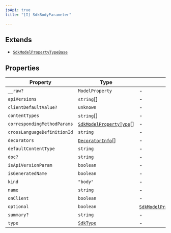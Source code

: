 ```yaml
---
jsApi: true
title: "[I] SdkBodyParameter"

---
```

## Extends

- [`SdkModelPropertyTypeBase`](SdkModelPropertyTypeBase.md)

## Properties

| Property | Type | Overrides | Inherited from |
| ------ | ------ | ------ | ------ |
| `__raw?` | `ModelProperty` | - | [`SdkModelPropertyTypeBase`](SdkModelPropertyTypeBase.md).`__raw` |
| `apiVersions` | `string`[] | - | [`SdkModelPropertyTypeBase`](SdkModelPropertyTypeBase.md).`apiVersions` |
| `clientDefaultValue?` | `unknown` | - | [`SdkModelPropertyTypeBase`](SdkModelPropertyTypeBase.md).`clientDefaultValue` |
| `contentTypes` | `string`[] | - | - |
| `correspondingMethodParams` | [`SdkModelPropertyType`](../type-aliases/SdkModelPropertyType.md)[] | - | - |
| `crossLanguageDefinitionId` | `string` | - | [`SdkModelPropertyTypeBase`](SdkModelPropertyTypeBase.md).`crossLanguageDefinitionId` |
| `decorators` | [`DecoratorInfo`](DecoratorInfo.md)[] | - | [`SdkModelPropertyTypeBase`](SdkModelPropertyTypeBase.md).`decorators` |
| `defaultContentType` | `string` | - | - |
| `doc?` | `string` | - | [`SdkModelPropertyTypeBase`](SdkModelPropertyTypeBase.md).`doc` |
| `isApiVersionParam` | `boolean` | - | [`SdkModelPropertyTypeBase`](SdkModelPropertyTypeBase.md).`isApiVersionParam` |
| `isGeneratedName` | `boolean` | - | [`SdkModelPropertyTypeBase`](SdkModelPropertyTypeBase.md).`isGeneratedName` |
| `kind` | `"body"` | - | - |
| `name` | `string` | - | [`SdkModelPropertyTypeBase`](SdkModelPropertyTypeBase.md).`name` |
| `onClient` | `boolean` | - | [`SdkModelPropertyTypeBase`](SdkModelPropertyTypeBase.md).`onClient` |
| `optional` | `boolean` | [`SdkModelPropertyTypeBase`](SdkModelPropertyTypeBase.md).`optional` | - |
| `summary?` | `string` | - | [`SdkModelPropertyTypeBase`](SdkModelPropertyTypeBase.md).`summary` |
| `type` | [`SdkType`](../type-aliases/SdkType.md) | - | [`SdkModelPropertyTypeBase`](SdkModelPropertyTypeBase.md).`type` |
